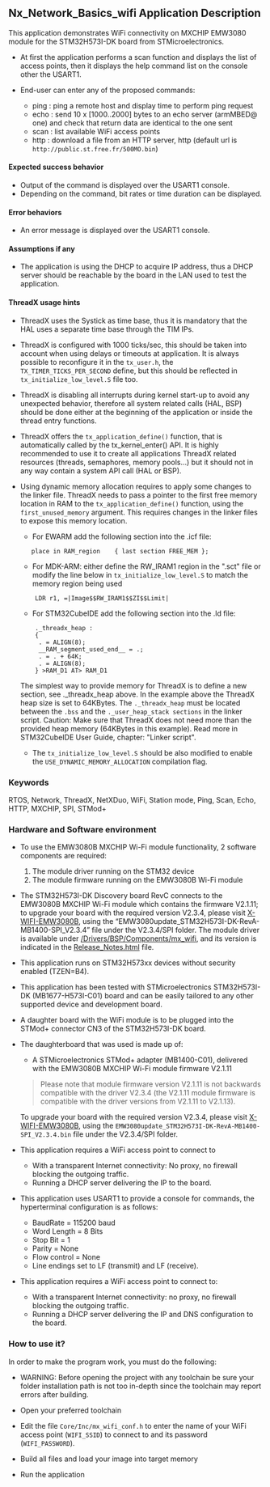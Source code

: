 ## <b>Nx_Network_Basics_wifi Application Description</b>

This application demonstrates WiFi connectivity on MXCHIP EMW3080 module for the STM32H573I-DK board from STMicroelectronics.

- At first the application performs a scan function and displays the list of access points, then it displays the help command list on the console other the USART1.

- End-user can enter any of the proposed commands:

  - ping <hostname> : ping a remote host and display time to perform ping request
  - echo : send 10 x [1000..2000] bytes to an echo server (armMBED@ one) and check that return data are identical to the one sent
  - scan : list available WiFi access points
  - http : download a file from an HTTP server, http <url> (default url is `http://public.st.free.fr/500MO.bin`)


#### <b>Expected success behavior</b>

- Output of the command is displayed over the USART1 console.
- Depending on the command, bit rates or time duration can be displayed.

#### <b>Error behaviors</b>

- An error message is displayed over the USART1 console.

#### <b>Assumptions if any</b>

- The application is using the DHCP to acquire IP address, thus a DHCP server should be reachable by the board in the LAN used to test the application.


#### <b>ThreadX usage hints</b>

- ThreadX uses the Systick as time base, thus it is mandatory that the HAL uses a separate time base through the TIM IPs.
- ThreadX is configured with 1000 ticks/sec, this should be taken into account when using delays or timeouts at application. It is always possible to reconfigure it in the `tx_user.h`, the `TX_TIMER_TICKS_PER_SECOND` define, but this should be reflected in `tx_initialize_low_level.S` file too.
- ThreadX is disabling all interrupts during kernel start-up to avoid any unexpected behavior, therefore all system related calls (HAL, BSP) should be done either at the beginning of the application or inside the thread entry functions.
- ThreadX offers the `tx_application_define()` function, that is automatically called by the tx_kernel_enter() API.
  It is highly recommended to use it to create all applications ThreadX related resources (threads, semaphores, memory pools...) but it should not in any way contain a system API call (HAL or BSP).
- Using dynamic memory allocation requires to apply some changes to the linker file.
  ThreadX needs to pass a pointer to the first free memory location in RAM to the `tx_application_define()` function, using the `first_unused_memory` argument.
  This requires changes in the linker files to expose this memory location.
    - For EWARM add the following section into the .icf file:
     ```
        place in RAM_region    { last section FREE_MEM };
     ```
    - For MDK-ARM:
    either define the RW_IRAM1 region in the ".sct" file
    or modify the line below in `tx_initialize_low_level.S` to match the memory region being used
    ```
        LDR r1, =|Image$$RW_IRAM1$$ZI$$Limit|
    ```
    - For STM32CubeIDE add the following section into the .ld file:
    ```
        ._threadx_heap :
        {
         . = ALIGN(8);
         __RAM_segment_used_end__ = .;
         . = . + 64K;
         . = ALIGN(8);
        } >RAM_D1 AT> RAM_D1
    ```

    The simplest way to provide memory for ThreadX is to define a new section, see ._threadx_heap above.
    In the example above the ThreadX heap size is set to 64KBytes.
    The `._threadx_heap` must be located between the `.bss` and the `._user_heap_stack sections` in the linker script.
    Caution: Make sure that ThreadX does not need more than the provided heap memory (64KBytes in this example).
    Read more in STM32CubeIDE User Guide, chapter: "Linker script".

    - The `tx_initialize_low_level.S` should be also modified to enable the `USE_DYNAMIC_MEMORY_ALLOCATION` compilation flag.

### <b>Keywords</b>

RTOS, Network, ThreadX, NetXDuo, WiFi, Station mode, Ping, Scan, Echo, HTTP, MXCHIP, SPI, STMod+

### <b>Hardware and Software environment</b>

 - To use the EMW3080B MXCHIP Wi-Fi module functionality, 2 software components are required:
   1. The module driver running on the STM32 device
   2. The module firmware running on the EMW3080B Wi-Fi module

 - The STM32H573I-DK Discovery board RevC connects to the EMW3080B MXCHIP Wi-Fi module which contains the firmware V2.1.11; to upgrade your board with the required version V2.3.4, please visit [X-WIFI-EMW3080B](https://www.st.com/en/development-tools/x-wifi-emw3080b.html), using the “EMW3080update_STM32H573I-DK-RevA-MB1400-SPI_V2.3.4” file under the V2.3.4/SPI folder.
   The module driver is available under [/Drivers/BSP/Components/mx_wifi](../../../../../Drivers/BSP/Components/mx_wifi/), and its version is indicated in the [Release_Notes.html](../../../../../Drivers/BSP/Components/mx_wifi/Release_Notes.html) file.

 - This application runs on STM32H573xx devices without security enabled (TZEN=B4).

 - This application has been tested with STMicroelectronics STM32H573I-DK (MB1677-H573I-C01)
   board and can be easily tailored to any other supported device and development board.

 - A daughter board with the WiFi module is to be plugged into the STMod+ connector CN3 of the STM32H573I-DK board.

 - The daughterboard that was used is made up of:
   - A STMicroelectronics STMod+ adapter (MB1400-C01), delivered with the EMW3080B MXCHIP Wi-Fi module firmware V2.1.11

   > Please note that module firmware version V2.1.11 is not backwards compatible with the driver V2.3.4 (the V2.1.11 module firmware is compatible with the driver versions from V2.1.11 to V2.1.13).

   To upgrade your board with the required version V2.3.4, please visit [X-WIFI-EMW3080B](https://www.st.com/en/development-tools/x-wifi-emw3080b.html),
   using the `EMW3080update_STM32H573I-DK-RevA-MB1400-SPI_V2.3.4.bin` file under the V2.3.4/SPI folder.

 - This application requires a WiFi access point to connect to
   - With a transparent Internet connectivity: No proxy, no firewall blocking the outgoing traffic.
   - Running a DHCP server delivering the IP to the board.

 - This application uses USART1 to provide a console for commands, the hyperterminal configuration is as follows:
   - BaudRate = 115200 baud
   - Word Length = 8 Bits
   - Stop Bit = 1
   - Parity = None
   - Flow control = None
   - Line endings set to LF (transmit) and LF (receive).

 - This application requires a WiFi access point to connect to:
   - With a transparent Internet connectivity: no proxy, no firewall blocking the outgoing traffic.
   - Running a DHCP server delivering the IP and DNS configuration to the board.

### <b>How to use it?</b>

In order to make the program work, you must do the following:

 - WARNING: Before opening the project with any toolchain be sure your folder installation path is not too in-depth since the toolchain may report errors after building.

 - Open your preferred toolchain

 - Edit the file `Core/Inc/mx_wifi_conf.h` to enter the name of your WiFi access point (`WIFI_SSID`) to connect to and its password (`WIFI_PASSWORD`).

 - Build all files and load your image into target memory

 - Run the application
